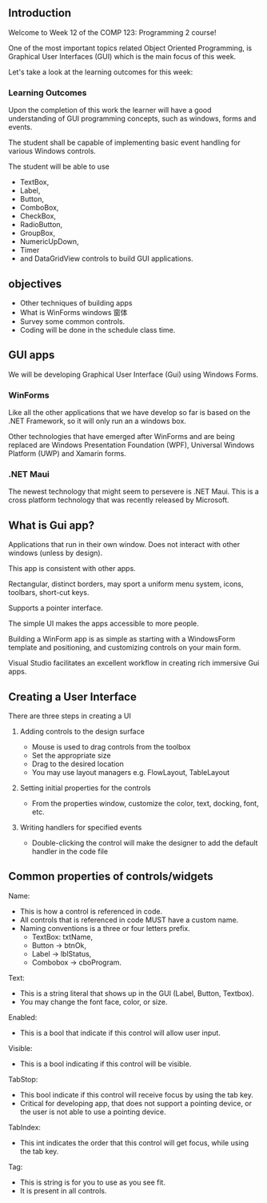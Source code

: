 ## Introduction

Welcome to Week 12 of the COMP 123: Programming 2 course!

One of the most important topics related Object Oriented Programming, is Graphical User Interfaces (GUI) which is the main focus of this week.

Let's take a look at the learning outcomes for this week:

### Learning Outcomes

Upon the completion of this work the learner will have a good understanding of GUI programming concepts, such as windows, forms and events.

The student shall be capable of implementing basic event handling for various Windows controls.

The student will be able to use 
- TextBox, 
- Label, 
- Button, 
- ComboBox, 
- CheckBox, 
- RadioButton, 
- GroupBox, 
- NumericUpDown, 
- Timer 
- and DataGridView controls 
to build GUI applications.


## objectives

- Other techniques of building apps
- What is WinForms windows 窗体
- Survey some common controls.
- Coding will be done in the schedule class time.

## GUI apps

We will be developing Graphical User Interface (Gui) using Windows Forms.
### WinForms
Like all the other applications that we have develop so far is based on the .NET Framework, so it will only run an a windows box.

Other technologies that have emerged after WinForms and are being replaced are Windows Presentation Foundation (WPF), Universal Windows Platform (UWP) and Xamarin forms.

### .NET Maui
The newest technology that might seem to persevere is .NET Maui.
This is a cross platform technology that was recently released by Microsoft.

## What is Gui app?

Applications that run in their own window.
Does not interact with other windows (unless by design).

This app is consistent with other apps.

Rectangular, distinct borders, may sport a uniform menu system, icons, toolbars, short-cut keys.

Supports a pointer interface.

The simple UI makes the apps accessible to more people.

Building a WinForm app is as simple as starting with a WindowsForm template and positioning, and customizing controls on your main form.

Visual Studio facilitates an excellent workflow in creating rich immersive Gui apps.


## Creating a User Interface

There are three steps in creating a UI

1. Adding controls to the design surface
	- Mouse is used to drag controls from the toolbox
	- Set the appropriate size
	- Drag to the desired location
	- You may use layout managers e.g. 
	  FlowLayout, TableLayout

2. Setting initial properties for the controls
	- From the properties window, customize the color, text, docking, font, etc.
3. Writing handlers for specified events
	- Double-clicking the control will make the designer to add the default handler in the code file

## Common properties of controls/widgets

Name:
- This is how a control is referenced in code.
- All controls that is referenced in code MUST have a custom name.
- Naming conventions is a three or four letters prefix.
	- TextBox: txtName, 
	- Button -> btnOk, 
	- Label -> lblStatus, 
	- Combobox -> cboProgram.

Text:
- This is a string literal that shows up in the GUI (Label, Button, Textbox).
- You may change the font face, color, or size.

Enabled:
- This is a bool that indicate if this control will allow user input.

Visible:
- This is a bool indicating if this control will be visible.

TabStop:
- This bool indicate if this control will receive focus by using the tab key.
- Critical for developing app, that does not support a pointing device, or the user is not able to use a pointing device.

TabIndex:
- This int indicates the order that this control will get focus, while using the tab key.

Tag:
- This is string is for you to use as you see fit.
- It is present in all controls.